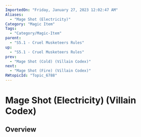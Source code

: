 ```yaml
---
ImportedOn: "Friday, January 27, 2023 12:02:47 AM"
Aliases:
  - "Mage Shot (Electricity)"
Category: "Magic Item"
Tags:
  - "Category/Magic-Item"
parent:
  - "S5.1 - Cruel Musketeers Rules"
up:
  - "S5.1 - Cruel Musketeers Rules"
prev:
  - "Mage Shot (Cold) (Villain Codex)"
next:
  - "Mage Shot (Fire) (Villain Codex)"
RWtopicId: "Topic_6788"
---
```

# Mage Shot (Electricity) (Villain Codex)
## Overview
